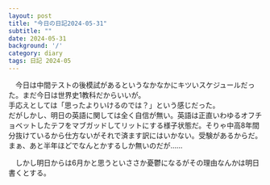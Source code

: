 ```yaml
---
layout: post
title: "今日の日記2024-05-31"
subtitle: ""
date: 2024-05-31
background: '/'
category: diary
tags: 日記 2024-05
---
```

<p>&emsp;今日は中間テストの後模試があるというなかなかにキツいスケジュールだった。まだ今日は世界史1教科だからいいが。<br>手応えとしては「思ったよりいけるのでは？」という感じだった。<br>だがしかし、明日の英語に関しては全く自信が無い。英語は正直いわゆるオフチョベットしたテフをマブガッドしてリットにする様子状態だ。そりゃ中高8年間分抜けているから仕方ないがそれで済ます訳にはいかない。受験があるからだ。まぁ、あと半年ほどでなんとかするしか無いのだが……</p>
<p>&emsp;しかし明日からは6月かと思うといささか憂鬱になるがその理由なんかは明日書くとする。</p>